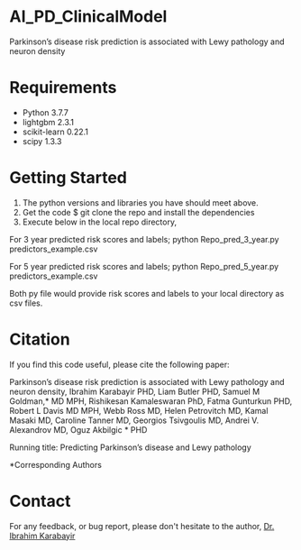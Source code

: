# AI_PD_ClinicalModel
Parkinson’s disease risk prediction is associated with Lewy pathology and neuron density

# Requirements

* Python 3.7.7
* lightgbm                  2.3.1
* scikit-learn              0.22.1
* scipy                     1.3.3


# Getting Started
1. The python versions and libraries you have should meet above.
2. Get the code $ git clone the repo and install the dependencies
3. Execute below in the local repo directory,

For 3 year predicted risk scores and labels;
python Repo_pred_3_year.py predictors_example.csv

For 5 year predicted risk scores and labels;
python Repo_pred_5_year.py predictors_example.csv

Both py file would provide risk scores and labels to your local directory as csv files.

# Citation

If you find this code useful, please cite the following paper:

Parkinson’s disease risk prediction is associated with Lewy pathology and neuron density,
Ibrahim Karabayir PHD, Liam Butler PHD, Samuel M Goldman,* MD MPH, Rishikesan Kamaleswaran PhD, Fatma Gunturkun PHD, Robert L Davis MD MPH, Webb Ross MD, Helen Petrovitch MD, Kamal Masaki MD, Caroline Tanner MD, Georgios Tsivgoulis MD, Andrei V. Alexandrov MD,  Oguz Akbilgic * PHD

Running title:  Predicting Parkinson’s disease and Lewy pathology

*Corresponding Authors

# Contact

For any feedback, or bug report, please don't hesitate to the author, [Dr. Ibrahim Karabayir](mailto:ikarabayir@luc.edu?subject=[AI_PD_ClinicalModel])

 
